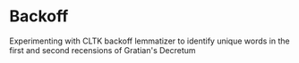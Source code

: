 # Backoff
Experimenting with CLTK backoff lemmatizer to identify unique words in the first and second recensions of Gratian's Decretum

